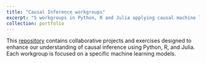 ```yaml
---
title: "Causal Inference workgroups"
excerpt: "5 workgroups in Python, R and Julia applying causal machine learning models<br/><img src='/images/double-lasso.png'>"
collection: portfolio
---
```


This [repository](https://github.com/vedube/Causal_inference_workgroups) contains collaborative projects and exercises designed to enhance our understanding of causal inference using Python, R, and Julia. Each workgroup is focused on a specific machine learning models.